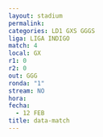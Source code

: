 ```yaml
---
layout: stadium
permalink: 
categories: LD1 GXS GGGS
liga: LIGA INDIGO
match: 4
local: GX
r1: 0
r2: 0
out: GGG
ronda: "1"
stream: NO
hora: 
fecha:
  - 12 FEB
title: data-match
---
```

